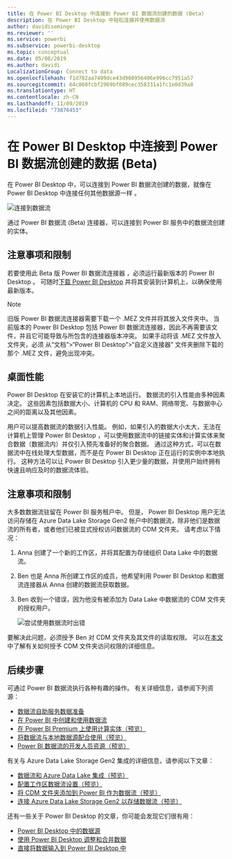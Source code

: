 ```yaml
---
title: 在 Power BI Desktop 中连接到 Power BI 数据流创建的数据 (Beta)
description: 在 Power BI Desktop 中轻松连接并使用数据流
author: davidiseminger
ms.reviewer: ''
ms.service: powerbi
ms.subservice: powerbi-desktop
ms.topic: conceptual
ms.date: 05/08/2019
ms.author: davidi
LocalizationGroup: Connect to data
ms.openlocfilehash: f1d782aa7409dce43d960956406e996cc7951a57
ms.sourcegitcommit: 64c860fcbf2969bf089cec358331a1fc1e0d39a8
ms.translationtype: HT
ms.contentlocale: zh-CN
ms.lasthandoff: 11/09/2019
ms.locfileid: "73876453"
---
```

# <a name="connect-to-data-created-by-power-bi-dataflows-in-power-bi-desktop-beta"></a>在 Power BI Desktop 中连接到 Power BI 数据流创建的数据 (Beta)
在 Power BI Desktop 中，可以连接到 Power BI 数据流创建的数据，就像在 Power BI Desktop 中连接任何其他数据源一样   。

![连接到数据流](media/desktop-connect-dataflows/connect-dataflows_01.png)

通过 Power BI 数据流 (Beta)  连接器，可以连接到 Power BI 服务中的数据流创建的实体。 

## <a name="considerations-and-limitations"></a>注意事项和限制

若要使用此 Beta 版 Power BI 数据流连接器  ，必须运行最新版本的 Power BI Desktop  。 可随时[下载 Power BI Desktop](desktop-get-the-desktop.md) 并将其安装到计算机上，以确保使用最新版本。  

> [!NOTE]
> 旧版 Power BI 数据流连接器需要下载一个 .MEZ 文件并将其放入文件夹中。 当前版本的 Power BI Desktop  包括 Power BI 数据流连接器，因此不再需要该文件，并且它可能导致与所包含的连接器版本冲突。 如果手动将该 .MEZ 文件放入文件夹，必须  从“文档”>“Power BI Desktop”>“自定义连接器”  文件夹删除下载的那个 .MEZ 文件，避免出现冲突。 

## <a name="desktop-performance"></a>桌面性能
Power BI Desktop  在安装它的计算机上本地运行。 数据流的引入性能由多种因素决定。 这些因素包括数据大小、计算机的 CPU 和 RAM、网络带宽、与数据中心之间的距离以及其他因素。

用户可以提高数据流的数据引入性能。 例如，如果引入的数据大小太大，无法在计算机上管理 Power BI Desktop  ，可以使用数据流中的链接实体和计算实体来聚合数据（数据流内）并仅引入预先准备好的聚合数据。 通过这种方式，可以在数据流中在线处理大型数据，而不是在 Power BI Desktop  正在运行的实例中本地执行。 这种方法可以让 Power BI Desktop 引入更少量的数据，并使用户始终拥有快速且响应及时的数据流体验。

## <a name="considerations-and-limitations"></a>注意事项和限制

大多数数据流驻留在 Power BI 服务租户中。 但是，  Power BI Desktop 用户无法访问存储在 Azure Data Lake Storage Gen2 帐户中的数据流，除非他们是数据流的所有者，或者他们已被显式授权访问数据流的 CDM 文件夹。 请考虑以下情况：

1.  Anna 创建了一个新的工作区，并将其配置为存储组织 Data Lake 中的数据流。
2.  Ben 也是 Anna 所创建工作区的成员，他希望利用 Power BI Desktop 和数据流连接器从 Anna 创建的数据流获取数据。
3.  Ben 收到一个错误，因为他没有被添加为 Data Lake 中数据流的 CDM 文件夹的授权用户。

    ![尝试使用数据流时出错](media/service-dataflows-configure-workspace-storage-settings/dataflow-storage-settings_08.jpg)

要解决此问题，必须授予 Ben 对 CDM 文件夹及其文件的读取权限。 可以在[本文](https://go.microsoft.com/fwlink/?linkid=2029121)中了解有关如何授予 CDM 文件夹访问权限的详细信息。




## <a name="next-steps"></a>后续步骤
可通过 Power BI 数据流执行各种有趣的操作。 有关详细信息，请参阅下列资源：

* [数据流自助服务数据准备](service-dataflows-overview.md)
* [在 Power BI 中创建和使用数据流](service-dataflows-create-use.md)
* [在 Power BI Premium 上使用计算实体（预览）](service-dataflows-computed-entities-premium.md)
* [将数据流与本地数据源配合使用（预览）](service-dataflows-on-premises-gateways.md)
* [Power BI 数据流的开发人员资源（预览）](service-dataflows-developer-resources.md)

有关与 Azure Data Lake Storage Gen2 集成的详细信息，请参阅以下文章：

* [数据流和 Azure Data Lake 集成（预览）](service-dataflows-azure-data-lake-integration.md)
* [配置工作区数据流设置（预览）](service-dataflows-configure-workspace-storage-settings.md)
* [将 CDM 文件夹添加到 Power BI 作为数据流（预览）](service-dataflows-add-cdm-folder.md)
* [连接 Azure Data Lake Storage Gen2 以存储数据流（预览）](service-dataflows-connect-azure-data-lake-storage-gen2.md)

还有一些关于 Power BI Desktop  的文章，你可能会发现它们很有用：

* [Power BI Desktop 中的数据源](desktop-data-sources.md)
* [使用 Power BI Desktop 调整和合并数据](desktop-shape-and-combine-data.md)
* [直接将数据输入到 Power BI Desktop 中](desktop-enter-data-directly-into-desktop.md)   

